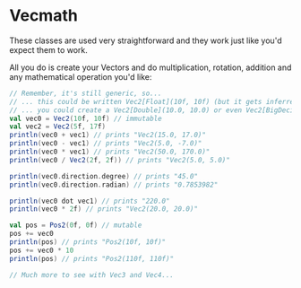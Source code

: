 # Vecmath

These classes are used very straightforward and they work just like you'd expect them to work.

All you do is create your Vectors and do multiplication, rotation, addition and any mathematical operation you'd like:

```scala
// Remember, it's still generic, so...
// ... this could be written Vec2[Float](10f, 10f) (but it gets inferred by scala)
// ... you could create a Vec2[Double](10.0, 10.0) or even Vec2[BigDecimal](...)
val vec0 = Vec2(10f, 10f) // immutable
val vec2 = Vec2(5f, 17f)
println(vec0 + vec1) // prints "Vec2(15.0, 17.0)"
println(vec0 - vec1) // prints "Vec2(5.0, -7.0)"
println(vec0 * vec1) // prints "Vec2(50.0, 170.0)"
println(vec0 / Vec2(2f, 2f)) // prints "Vec2(5.0, 5.0)"

println(vec0.direction.degree) // prints "45.0"
println(vec0.direction.radian) // prints "0.7853982"

println(vec0 dot vec1) // prints "220.0"
println(vec0 * 2f) // prints "Vec2(20.0, 20.0)"

val pos = Pos2(0f, 0f) // mutable
pos += vec0
println(pos) // prints "Pos2(10f, 10f)"
pos += vec0 * 10
println(pos) // prints "Pos2(110f, 110f)"

// Much more to see with Vec3 and Vec4...
```